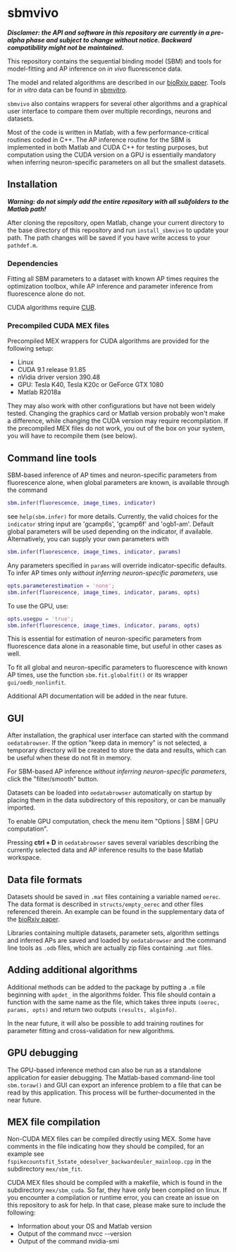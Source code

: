 # sbmvivo
***Disclamer: the API and software in this repository are currently in a pre-alpha phase and subject to change without notice. Backward compatibility might not be maintained.***

This repository contains the sequential binding model (SBM) and tools for model-fitting and AP inference on *in vivo* fluorescence data.

The model and related algorithms are described in our [bioRxiv paper](https://www.biorxiv.org/content/early/2018/11/29/479055). Tools for *in vitro* data can be found in [sbmvitro](https://github.com/dgreenberg/sbmvitro).

`sbmvivo` also contains wrappers for several other algorithms and a graphical user interface to compare them over multiple recordings, neurons and datasets.

Most of the code is written in Matlab, with a few performance-critical routines coded in C++. The AP inference routine for the SBM is implemented in both Matlab and CUDA C++ for testing purposes, but computation using the CUDA version on a GPU is essentially mandatory when inferring neuron-specific parameters on all but the smallest datasets.

## Installation
***Warning: do not simply add the entire repository with all subfolders to the Matlab path!***

After cloning the repository, open Matlab, change your current directory to the base directory of this repository and run `install_sbmvivo` to update your path. The path changes will be saved if you have write access to your `pathdef.m`.

### Dependencies
Fitting all SBM parameters to a dataset with known AP times requires the optimization toolbox, while AP inference and parameter inference from fluorescence alone do not.

CUDA algorithms require [CUB](https://nvlabs.github.io/cub/).

### Precompiled CUDA MEX files
Precompiled MEX wrappers for CUDA algorithms are provided for the following setup:

* Linux
* CUDA 9.1 release 9.1.85
* nVidia driver version 390.48
* GPU: Tesla K40, Tesla K20c or GeForce GTX 1080
* Matlab R2018a

They may also work with other configurations but have not been widely tested. Changing the graphics card or Matlab version probably won't make a difference, while changing the CUDA version may require recompilation. If the precompiled MEX files do not work, you out of the box on your system, you will have to recompile them (see below).

## Command line tools
SBM-based inference of AP times and neuron-specific parameters from fluorescence alone, when global parameters are known, is available through the command
```matlab
sbm.infer(fluorescence, image_times, indicator)
```
see `help(sbm.infer)` for more details. Currently, the valid choices for the `indicator` string input are 'gcamp6s', 'gcamp6f' and 'ogb1-am'. Default global parameters will be used depending on the indicator, if available. Alternatively, you can supply your own parameters with
```matlab
sbm.infer(fluorescence, image_times, indicator, params)
```
Any parameters specified in `params` will override indicator-specific defaults. To infer AP times only *without inferring neuron-specific parameters*, use
```matlab
opts.parameterestimation = 'none';
sbm.infer(fluorescence, image_times, indicator, params, opts)
```

To use the GPU, use:
```matlab
opts.usegpu = 'true';
sbm.infer(fluorescence, image_times, indicator, params, opts)
```
This is essential for estimation of neuron-specific parameters from fluorescence data alone in a reasonable time, but useful in other cases as well.

To fit all global and neuron-specific parameters to fluorescence with known AP times, use the function `sbm.fit.globalfit()` or its wrapper `gui/oedb_nonlinfit`.

Additional API documentation will be added in the near future.

## GUI
After installation, the graphical user interface can started with the command `oedatabrowser`. If the option "keep data in memory" is not selected, a temporary directory will be created to store the data and results, which can be useful when these do not fit in memory.

For SBM-based AP inference *without inferring neuron-specific parameters*, click the "filter/smooth" button.

Datasets can be loaded into `oedatabrowser` automatically on startup by placing them in the data subdirectory of this repository, or can be manually imported.

To enable GPU computation, check the menu item "Options | SBM | GPU computation". 

Pressing **ctrl + D** in `oedatabrowser` saves several variables describing the currently selected data and AP inference results to the base Matlab workspace.

## Data file formats
Datasets should be saved in `.mat` files containing a variable named `oerec`. The data format is described in `structs/empty_oerec` and other files referenced therein. An example can be found in the supplementary data of the [bioRxiv paper](https://www.biorxiv.org/content/early/2018/11/29/479055).

Libraries containing multiple datasets, parameter sets, algorithm settings and inferred APs are saved and loaded by `oedatabrowser` and the command line tools as `.odb` files, which are actually zip files containing `.mat` files.

## Adding additional algorithms
Additional methods can be added to the package by putting a `.m` file beginning with `apdet_` in the algorithms folder. This file should contain a function with the same name as the file, which takes three inputs `(oerec, params, opts)` and return two outputs `(results, alginfo)`.

In the near future, it will also be possible to add training routines for parameter fitting and cross-validation for new algorithms.

## GPU debugging
The GPU-based inference method can also be run as a standalone application for easier debugging. The Matlab-based command-line tool `sbm.toraw()` and GUI can export an inference problem to a file that can be read by this application. This process will be further-documented in the near future.

## MEX file compilation
Non-CUDA MEX files can be compiled directly using MEX. Some have comments in the file indicating how they should be compiled, for an example see `fspikecountsfit_5state_odesolver_backwardeuler_mainloop.cpp` in the subdirectory `mex/sbm_fit`.

CUDA MEX files should be compiled with a makefile, which is found in the subdirectory `mex/sbm_cuda`. So far, they have only been compiled on linux. If you encounter a compilation or runtime error, you can create an issue on this repository to ask for help. In that case, please make sure to include the following:
* Information about your OS and Matlab version
* Output of the command nvcc --version
* Output of the command nvidia-smi
